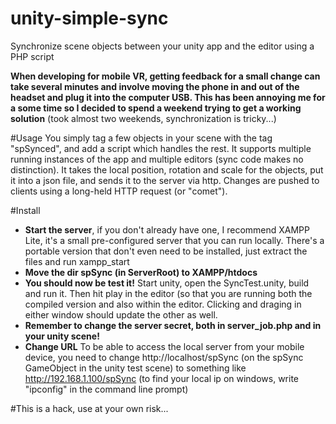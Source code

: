 # unity-simple-sync
Synchronize scene objects between your unity app and the editor using a PHP script

**When developing for mobile VR, getting feedback for a small change can take several minutes and involve moving the phone in and out of the headset and plug it into the computer USB. This has been annoying me for a some time so I decided to spend a weekend trying to get a working solution** (took almost two weekends, synchronization is tricky...)

#Usage
You simply tag a few objects in your scene with the tag "spSynced", and add a script which handles the rest. It supports multiple running instances of the app and multiple editors (sync code makes no distinction). It takes the local position, rotation and scale for the objects, put it into a json file, and sends it to the server via http. Changes are pushed to clients using a long-held HTTP request (or "comet").

#Install
 * **Start the server**, if you don't already have one, I recommend XAMPP Lite, it's a small pre-configured server that you can run locally. There's a portable version that don't even need to be installed, just extract the files and run xampp_start
 * **Move the dir spSync (in ServerRoot) to XAMPP/htdocs**
 * **You should now be test it!** Start unity, open the SyncTest.unity, build and run it. Then hit play in the editor (so that you are running both the compiled version and also within the editor. Clicking and draging in either window should update the other as well.
 * **Remember to change the server secret, both in server_job.php and in your unity scene!**
 * **Change URL** To be able to access the local server from your mobile device, you need to change http://localhost/spSync (on the spSync GameObject in the unity test scene) to something like http://192.168.1.100/spSync (to find your local ip on windows, write "ipconfig" in the command line prompt)
 
 #This is a hack, use at your own risk... 
